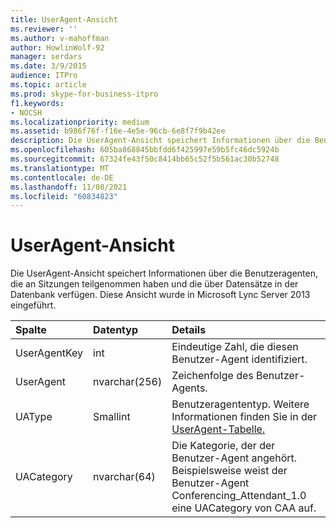 ```yaml
---
title: UserAgent-Ansicht
ms.reviewer: ''
ms.author: v-mahoffman
author: HowlinWolf-92
manager: serdars
ms.date: 3/9/2015
audience: ITPro
ms.topic: article
ms.prod: skype-for-business-itpro
f1.keywords:
- NOCSH
ms.localizationpriority: medium
ms.assetid: b986f76f-f16e-4e5e-96cb-6e8f7f9b42ee
description: Die UserAgent-Ansicht speichert Informationen über die Benutzeragenten, die an Sitzungen teilgenommen haben und die über Datensätze in der Datenbank verfügen. Diese Ansicht wurde in Microsoft Lync Server 2013 eingeführt.
ms.openlocfilehash: 605ba868845bbfdd6f425997e59b5fc46dc5924b
ms.sourcegitcommit: 67324fe43f50c8414bb65c52f5b561ac30b52748
ms.translationtype: MT
ms.contentlocale: de-DE
ms.lasthandoff: 11/08/2021
ms.locfileid: "60834823"
---
```

# <a name="useragent-view"></a>UserAgent-Ansicht
 
Die UserAgent-Ansicht speichert Informationen über die Benutzeragenten, die an Sitzungen teilgenommen haben und die über Datensätze in der Datenbank verfügen. Diese Ansicht wurde in Microsoft Lync Server 2013 eingeführt.
  
|**Spalte**|**Datentyp**|**Details**|
|:-----|:-----|:-----|
|UserAgentKey  <br/> |int  <br/> |Eindeutige Zahl, die diesen Benutzer-Agent identifiziert.  <br/> |
|UserAgent  <br/> |nvarchar(256)  <br/> |Zeichenfolge des Benutzer-Agents.  <br/> |
|UAType  <br/> |Smallint  <br/> |Benutzeragententyp. Weitere Informationen finden Sie in der [UserAgent-Tabelle.](useragent.md) <br/> |
|UACategory  <br/> |nvarchar(64)  <br/> |Die Kategorie, der der Benutzer-Agent angehört. Beispielsweise weist der Benutzer-Agent Conferencing_Attendant_1.0 eine UACategory von CAA auf.  <br/> |
   

